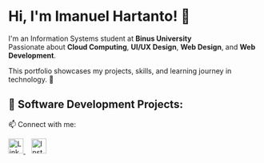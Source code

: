 # Hi, I'm Imanuel Hartanto! 👋

I'm an Information Systems student at  **Binus University**  
Passionate about **Cloud Computing**, **UI/UX Design**, **Web Design**, and **Web Development**.  

This portfolio showcases my projects, skills, and learning journey in technology. 🚀


## 🔧 Software Development Projects:


📫 Connect with me:


<p align="left">
  <a href="https://www.linkedin.com/in/imanuel-hartanto-3ba6a1314" target="_blank">
    <img src="https://cdn.jsdelivr.net/gh/devicons/devicon/icons/linkedin/linkedin-original.svg" alt="LinkedIn" width="30" height="30"/>
  </a>
  &nbsp;&nbsp;
  <a href="https://www.instagram.com/eyemnuel/" target="_blank">
    <img src="https://cdn-icons-png.flaticon.com/512/2111/2111463.png" alt="Instagram" width="30" height="30"/>
  </a>
</p>
